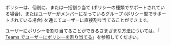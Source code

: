 ポリシーは、個別に、または一括割り当て (ポリシーの種類でサポートされている場合)、またはユーザーがメンバーになっているグループ (ポリシー型でサポートされている場合) を通じてユーザーに直接割り当てることができます。 

ユーザーにポリシーを割り当てることができるさまざまな方法については、「 [Teams でユーザーにポリシーを割り当てる](../assign-policies.md)」を参照してください。
